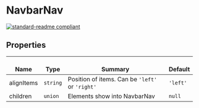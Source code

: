 # NavbarNav
  [![standard-readme compliant](https://img.shields.io/badge/standard--readme-OK-green.svg?style=flat-square)](https://github.com/RichardLitt/standard-readme)
  

  ## Properties
  | </br>Name | </br>Type | </br>Summary | </br>Default | 
| ---- | ---- | ---- | ---- |
| alignItems | `string` | Position of items. Can be <code>'left'</code> or <code>'right'</code> | `'left'` |
| children | `union` | Elements show into NavbarNav | `null` |